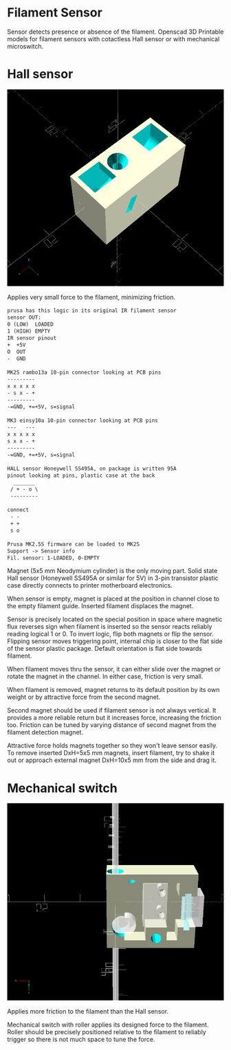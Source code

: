 # Filament Sensor

Sensor detects presence or absence of the filament.
Openscad 3D Printable models for filament sensors
with cotactless Hall sensor or with mechanical microswitch.

# Hall sensor

![Image](/pic/filament-sensor-hall.png)

Applies very small force to the filament,
minimizing friction.

    prusa has this logic in its original IR filament sensor
    sensor OUT:
    0 (LOW)  LOADED
    1 (HIGH) EMPTY
    IR sensor pinout
    +  +5V
    O  OUT
    -  GND
    
    MK2S rambo13a 10-pin connector looking at PCB pins
    ---------
    x x x x x
    - s x - +
    ---------
    -=GND, +=+5V, s=signal
    
    MK3 einsy10a 10-pin connector looking at PCB pins
    ---   ---
    x x x x x
    s x x - +
    ---------
    -=GND, +=+5V, s=signal
    
    HALL sensor Honeywell SS495A, on package is written 95A
    pinout looking at pins, plastic case at the back
      _______
     / + - o \
     ---------
    
    connect
     - -
     + +
     s o
    
    Prusa MK2.5S firmware can be loaded to MK2S
    Support -> Sensor info
    Fil. sensor: 1-LOADED, 0-EMPTY

Magnet (5x5 mm Neodymium cylinder) is the only moving
part. Solid state Hall sensor (Honeywell SS495A or similar for 5V)
in 3-pin transistor plastic case directly connects to
printer motherboard electronics.

When sensor is empty, magnet is placed at the
position in channel close to the empty filament
guide. Inserted filament displaces the magnet.

Sensor is precisely located on the special
position in space where magnetic flux reverses
sign when filament is inserted so the sensor
reacts reliably reading logical 1 or 0. To invert
logic, flip both magnets or flip the sensor.
Flipping sensor moves triggering point, internal
chip is closer to the flat side of the sensor
plastic package. Default orientation is flat
side towards filament.

When filament moves thru the sensor, it can
either slide over the magnet or rotate the
magnet in the channel. In either case, friction
is very small.

When filament is removed, magnet returns to its
default position by its own weight or by attractive
force from the second magnet.

Second magnet should be used if filament sensor is
not always vertical. It provides a more reliable return
but it increases force, increasing the friction too.
Friction can be tuned by varying distance of
second magnet from the filament detection magnet.

Attractive force holds magnets together so they
won't leave sensor easily. To remove inserted
DxH=5x5 mm magnets, insert filament, try to shake
it out or approach external magnet DxH=10x5 mm
from the side and drag it.

# Mechanical switch

![Image](/pic/filament-sensor-switch.png)

Applies more friction to the filament than
the Hall sensor.

Mechanical switch with roller applies its designed
force to the filament. Roller should be precisely
positioned relative to the filament to reliably
trigger so there is not much space to tune the
force.
